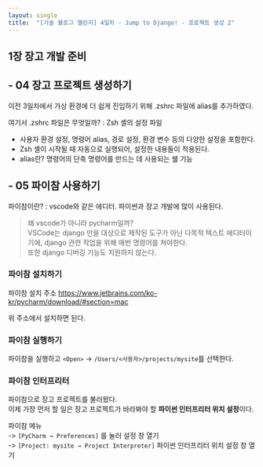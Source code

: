 ```yaml
---
layout: single
title:  "[기술 블로그 챌린지] 4일차 - Jump to Django! - 프로젝트 생성 2"
---
```


## 1장 장고 개발 준비
## - 04 장고 프로젝트 생성하기

이전 3일차에서 가상 환경에 더 쉽게 진입하기 위해 .zshrc 파일에 alias를 추가하였다.

여기서 .zshrc 파일은 무엇일까?
: Zsh 셸의 설정 파일
- 사용자 환경 설정, 명령어 alias, 경로 설정, 환경 변수 등의 다양한 설정을 포함한다.
- Zsh 셸이 시작될 때 자동으로 실행되어, 설정한 내용들이 적용된다.
- alias란? 명령어의 단축 명령어를 만드는 데 사용되는 쉘 기능


## - 05 파이참 사용하기

파이참이란?
: vscode와 같은 에디터. 파이썬과 장고 개발에 많이 사용된다.

> 왜 vscode가 아니라 pycharm일까? <br>
>   VSCode는 django 만을 대상으로 제작된 도구가 아닌 다목적 텍스트 에디터이기에,
>   django 관련 작업을 위해 매번 명령어를 쳐야한다.<br>
>   또한 django 디버깅 기능도 지원하지 않는다.


### 파이참 설치하기

파이참 설치 주소 https://www.jetbrains.com/ko-kr/pycharm/download/#section=mac

위 주소에서 설치하면 된다.


### 파이참 실행하기

파이참을 실행하고 `<Open>` -> `/Users/<사용자>/projects/mysite`를 선택한다.


### 파이참 인터프리터

파이참으로 장고 프로젝트를 불러왔다. <br>
이제 가장 먼저 할 일은 장고 프로젝트가 바라봐야 할 **파이썬 인터프리터 위치 설정**이다.

파이참 메뉴 <br>
-> `[PyCharm → Preferences]` 를 눌러 설정 창 열기 <br>
-> `[Project: mysite → Project Interpreter]` 파이썬 인터프리터 위치 설정 창 열기 <br>


